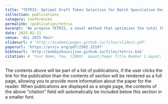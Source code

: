 ```yaml
---
title: "TETRIS: Optimal Draft Token Selection for Batch Speculative Decoding"
collection: publications
category: conferences
permalink: /publication/tetris
excerpt: 'We propose TETRIS, a novel method that optimizes the total throughput of batch speculative decoding in multi-request settings. Unlike existing methods that optimize for a single request or a group of requests as a whole, TETRIS actively selects the most promising draft tokens (for every request in a batch) to be accepted when verified in parallel, resulting in fewer rejected tokens and hence less wasted computing resources. Such an effective resource utilization to achieve fast inference in large language models (LLMs) is especially important to service providers with limited inference capacity. Compared to baseline speculative decoding, TETRIS yields a consistently higher acceptance rate and more effective utilization of the limited inference capacity. We show theoretically and empirically that TETRIS outperforms baseline speculative decoding and existing methods that dynamically select draft tokens, leading to a more efficient batch inference in LLMs.'
date: 2025-02-21
venue: 'ACL 2025 Main'
slidesurl: # 'http://academicpages.github.io/files/slides1.pdf'
paperurl: 'https://arxiv.org/pdf/2502.15197'
bibtexurl: 'http://bobbyzhouzijian.github.io/files/tetris.bib'
citation: # 'Your Name, You. (2009). &quot;Paper Title Number 1.&quot; <i>Journal 1</i>. 1(1).'
---
```

The contents above will be part of a list of publications, if the user clicks the link for the publication than the contents of section will be rendered as a full page, allowing you to provide more information about the paper for the reader. When publications are displayed as a single page, the contents of the above "citation" field will automatically be included below this section in a smaller font.

